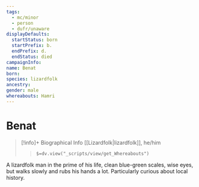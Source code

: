 ```yaml
---
tags:
  - mc/minor
  - person
  - dufr/unaware
displayDefaults:
  startStatus: born
  startPrefix: b.
  endPrefix: d.
  endStatus: died
campaignInfo: 
name: Benat
born: 
species: lizardfolk
ancestry: 
gender: male
whereabouts: Hamri
---
```

# Benat
>[!info]+ Biographical Info
> [[Lizardfolk|lizardfolk]], he/him
>> `$=dv.view("_scripts/view/get_Whereabouts")`

A lizardfolk man in the prime of his life, clean blue-green scales, wise eyes, but walks slowly and rubs his hands a lot. Particularly curious about local history.